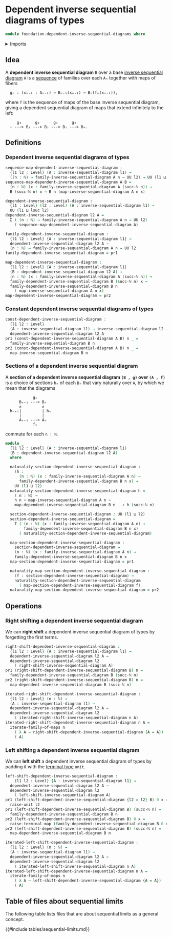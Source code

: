 # Dependent inverse sequential diagrams of types

```agda
module foundation.dependent-inverse-sequential-diagrams where
```

<details><summary>Imports</summary>

```agda
open import elementary-number-theory.natural-numbers

open import foundation.dependent-pair-types
open import foundation.inverse-sequential-diagrams
open import foundation.iterating-families-of-maps
open import foundation.unit-type
open import foundation.universe-levels

open import foundation-core.function-types
open import foundation-core.homotopies
```

</details>

## Idea

A **dependent inverse sequential diagram** `B` over a base
[inverse sequential diagram](foundation.inverse-sequential-diagrams.md) `A` is a
[sequence](foundation.sequences.md) of families over each `Aₙ` together with
maps of fibers

```text
  gₙ : (xₙ₊₁ : Aₙ₊₁) → Bₙ₊₁(xₙ₊₁) → Bₙ(fₙ(xₙ₊₁)),
```

where `f` is the sequence of maps of the base inverse sequential diagram, giving
a dependent sequential diagram of maps that extend infinitely to the left:

```text
     g₃      g₂      g₁      g₀
  ⋯ ---> B₃ ---> B₂ ---> B₁ ---> B₀.
```

## Definitions

### Dependent inverse sequential diagrams of types

```agda
sequence-map-dependent-inverse-sequential-diagram :
  {l1 l2 : Level} (A : inverse-sequential-diagram l1) →
  ((n : ℕ) → family-inverse-sequential-diagram A n → UU l2) → UU (l1 ⊔ l2)
sequence-map-dependent-inverse-sequential-diagram A B =
  (n : ℕ) (x : family-inverse-sequential-diagram A (succ-ℕ n)) →
  B (succ-ℕ n) x → B n (map-inverse-sequential-diagram A n x)

dependent-inverse-sequential-diagram :
  {l1 : Level} (l2 : Level) (A : inverse-sequential-diagram l1) →
  UU (l1 ⊔ lsuc l2)
dependent-inverse-sequential-diagram l2 A =
  Σ ( (n : ℕ) → family-inverse-sequential-diagram A n → UU l2)
    ( sequence-map-dependent-inverse-sequential-diagram A)

family-dependent-inverse-sequential-diagram :
  {l1 l2 : Level} {A : inverse-sequential-diagram l1} →
  dependent-inverse-sequential-diagram l2 A →
  (n : ℕ) → family-inverse-sequential-diagram A n → UU l2
family-dependent-inverse-sequential-diagram = pr1

map-dependent-inverse-sequential-diagram :
  {l1 l2 : Level} {A : inverse-sequential-diagram l1}
  (B : dependent-inverse-sequential-diagram l2 A) →
  (n : ℕ) (x : family-inverse-sequential-diagram A (succ-ℕ n)) →
  family-dependent-inverse-sequential-diagram B (succ-ℕ n) x →
  family-dependent-inverse-sequential-diagram B n
    ( map-inverse-sequential-diagram A n x)
map-dependent-inverse-sequential-diagram = pr2
```

### Constant dependent inverse sequential diagrams of types

```agda
const-dependent-inverse-sequential-diagram :
  {l1 l2 : Level}
  (A : inverse-sequential-diagram l1) → inverse-sequential-diagram l2 →
  dependent-inverse-sequential-diagram l2 A
pr1 (const-dependent-inverse-sequential-diagram A B) n _ =
  family-inverse-sequential-diagram B n
pr2 (const-dependent-inverse-sequential-diagram A B) n _ =
  map-inverse-sequential-diagram B n
```

### Sections of a dependent inverse sequential diagram

A **section of a dependent inverse sequential diagram `(B , g)` over `(A , f)`**
is a choice of sections `hₙ` of each `Bₙ` that vary naturally over `A`, by which
we mean that the diagrams

```text
            gₙ
      Bₙ₊₁ ---> Bₙ
      ∧         ∧
  hₙ₊₁|         | hₙ
      |         |
      Aₙ₊₁ ---> Aₙ
            fₙ
```

commute for each `n : ℕ`.

```agda
module _
  {l1 l2 : Level} (A : inverse-sequential-diagram l1)
  (B : dependent-inverse-sequential-diagram l2 A)
  where

  naturality-section-dependent-inverse-sequential-diagram :
    (h :
      (n : ℕ) (x : family-inverse-sequential-diagram A n) →
      family-dependent-inverse-sequential-diagram B n x) →
    UU (l1 ⊔ l2)
  naturality-section-dependent-inverse-sequential-diagram h =
    ( n : ℕ) →
    h n ∘ map-inverse-sequential-diagram A n ~
    map-dependent-inverse-sequential-diagram B n _ ∘ h (succ-ℕ n)

  section-dependent-inverse-sequential-diagram : UU (l1 ⊔ l2)
  section-dependent-inverse-sequential-diagram =
    Σ ( (n : ℕ) (x : family-inverse-sequential-diagram A n) →
        family-dependent-inverse-sequential-diagram B n x)
      ( naturality-section-dependent-inverse-sequential-diagram)

  map-section-dependent-inverse-sequential-diagram :
    section-dependent-inverse-sequential-diagram →
    (n : ℕ) (x : family-inverse-sequential-diagram A n) →
    family-dependent-inverse-sequential-diagram B n x
  map-section-dependent-inverse-sequential-diagram = pr1

  naturality-map-section-dependent-inverse-sequential-diagram :
    (f : section-dependent-inverse-sequential-diagram) →
    naturality-section-dependent-inverse-sequential-diagram
      ( map-section-dependent-inverse-sequential-diagram f)
  naturality-map-section-dependent-inverse-sequential-diagram = pr2
```

## Operations

### Right shifting a dependent inverse sequential diagram

We can **right shift** a dependent inverse sequential diagram of types by
forgetting the first terms.

```agda
right-shift-dependent-inverse-sequential-diagram :
  {l1 l2 : Level} {A : inverse-sequential-diagram l1} →
  dependent-inverse-sequential-diagram l2 A →
  dependent-inverse-sequential-diagram l2
    ( right-shift-inverse-sequential-diagram A)
pr1 (right-shift-dependent-inverse-sequential-diagram B) n =
  family-dependent-inverse-sequential-diagram B (succ-ℕ n)
pr2 (right-shift-dependent-inverse-sequential-diagram B) n =
  map-dependent-inverse-sequential-diagram B (succ-ℕ n)

iterated-right-shift-dependent-inverse-sequential-diagram :
  {l1 l2 : Level} (n : ℕ) →
  (A : inverse-sequential-diagram l1) →
  dependent-inverse-sequential-diagram l2 A →
  dependent-inverse-sequential-diagram l2
    ( iterated-right-shift-inverse-sequential-diagram n A)
iterated-right-shift-dependent-inverse-sequential-diagram n A =
  iterate-family-of-maps n
    ( λ A → right-shift-dependent-inverse-sequential-diagram {A = A})
    ( A)
```

### Left shifting a dependent inverse sequential diagram

We can **left shift** a dependent inverse sequential diagram of types by padding
it with the [terminal type](foundation.unit-type.md) `unit`.

```agda
left-shift-dependent-inverse-sequential-diagram :
    {l1 l2 : Level} {A : inverse-sequential-diagram l1} →
  dependent-inverse-sequential-diagram l2 A →
  dependent-inverse-sequential-diagram l2
    ( left-shift-inverse-sequential-diagram A)
pr1 (left-shift-dependent-inverse-sequential-diagram {l2 = l2} B) 0 x =
  raise-unit l2
pr1 (left-shift-dependent-inverse-sequential-diagram B) (succ-ℕ n) =
  family-dependent-inverse-sequential-diagram B n
pr2 (left-shift-dependent-inverse-sequential-diagram B) 0 x =
  raise-terminal-map (family-dependent-inverse-sequential-diagram B 0 x)
pr2 (left-shift-dependent-inverse-sequential-diagram B) (succ-ℕ n) =
  map-dependent-inverse-sequential-diagram B n

iterated-left-shift-dependent-inverse-sequential-diagram :
  {l1 l2 : Level} (n : ℕ) →
  (A : inverse-sequential-diagram l1) →
  dependent-inverse-sequential-diagram l2 A →
  dependent-inverse-sequential-diagram l2
    ( iterated-left-shift-inverse-sequential-diagram n A)
iterated-left-shift-dependent-inverse-sequential-diagram n A =
  iterate-family-of-maps n
    ( λ A → left-shift-dependent-inverse-sequential-diagram {A = A})
    ( A)
```

## Table of files about sequential limits

The following table lists files that are about sequential limits as a general
concept.

{{#include tables/sequential-limits.md}}
